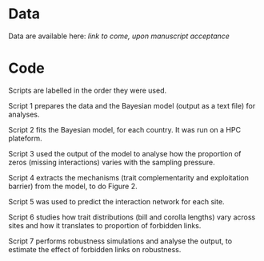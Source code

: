 # Data

Data are available here: *link to come, upon manuscript acceptance*

# Code

Scripts are labelled in the order they were used.

Script 1 prepares the data and the Bayesian model (output as a text file) for analyses.

Script 2 fits the Bayesian model, for each country. It was run on a HPC plateform.

Script 3 used the output of the model to analyse how the proportion of zeros (missing interactions) varies with the sampling pressure.

Script 4 extracts the mechanisms (trait complementarity and exploitation barrier) from the model, to do Figure 2.

Script 5 was used to predict the interaction network for each site.

Script 6 studies how trait distributions (bill and corolla lengths) vary across sites and how it translates to proportion of forbidden links.

Script 7 performs robustness simulations and analyse the output, to estimate the effect of forbidden links on robustness.
